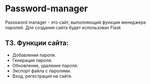 # Password-manager
Passsword manager - это сайт, выполняющий функции менеджера паролей. Для создания сайта будет использован Flask

## ТЗ. Функции сайта:
* Добавления пароля.
* Генерация пароля.
* Обновление, удаление пароля.
* Экспорт файла с паролями.
* Вход, регестрация на сайте.
